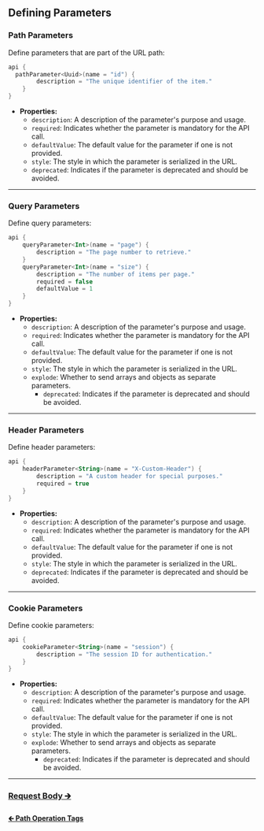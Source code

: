 ## Defining Parameters

### Path Parameters

Define parameters that are part of the URL path:

```kotlin
api {
  pathParameter<Uuid>(name = "id") {
        description = "The unique identifier of the item."
    }
}
```

- **Properties:**
    - `description`: A description of the parameter's purpose and usage.
    - `required`: Indicates whether the parameter is mandatory for the API call.
    - `defaultValue`: The default value for the parameter if one is not provided.
    - `style`: The style in which the parameter is serialized in the URL.
    - `deprecated`: Indicates if the parameter is deprecated and should be avoided.

---

### Query Parameters

Define query parameters:

```kotlin
api {
    queryParameter<Int>(name = "page") {
        description = "The page number to retrieve."
    }
    queryParameter<Int>(name = "size") {
        description = "The number of items per page."
        required = false
        defaultValue = 1
    }
}
```

- **Properties:**
    - `description`: A description of the parameter's purpose and usage.
    - `required`: Indicates whether the parameter is mandatory for the API call.
    - `defaultValue`: The default value for the parameter if one is not provided.
    - `style`: The style in which the parameter is serialized in the URL.
  - `explode`: Whether to send arrays and objects as separate parameters.
    - `deprecated`: Indicates if the parameter is deprecated and should be avoided.

---

### Header Parameters

Define header parameters:

```kotlin
api {
    headerParameter<String>(name = "X-Custom-Header") {
        description = "A custom header for special purposes."
        required = true
    }
}
```

- **Properties:**
    - `description`: A description of the parameter's purpose and usage.
    - `required`: Indicates whether the parameter is mandatory for the API call.
    - `defaultValue`: The default value for the parameter if one is not provided.
    - `style`: The style in which the parameter is serialized in the URL.
    - `deprecated`: Indicates if the parameter is deprecated and should be avoided.

---

### Cookie Parameters

Define cookie parameters:

```kotlin
api {
    cookieParameter<String>(name = "session") {
        description = "The session ID for authentication."
    }
}
```

- **Properties:**
    - `description`: A description of the parameter's purpose and usage.
    - `required`: Indicates whether the parameter is mandatory for the API call.
    - `defaultValue`: The default value for the parameter if one is not provided.
    - `style`: The style in which the parameter is serialized in the URL.
  - `explode`: Whether to send arrays and objects as separate parameters.
    - `deprecated`: Indicates if the parameter is deprecated and should be avoided.

---

### [Request Body 🡲](05-request-body.md)

#### [🡰 Path Operation Tags](03-tags.md)
